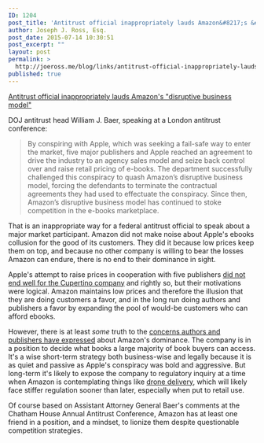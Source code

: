 ```yaml
---
ID: 1204
post_title: 'Antitrust official inappropriately lauds Amazon&#8217;s &#8220;disruptive business model&#8221;'
author: Joseph J. Ross, Esq.
post_date: 2015-07-14 10:30:51
post_excerpt: ""
layout: post
permalink: >
  http://joeross.me/blog/links/antitrust-official-inappropriately-lauds-amazons-disruptive-business-model/
published: true
---
```

[Antitrust official inappropriately lauds Amazon's "disruptive business model"](http://www.justice.gov/opa/speech/assistant-attorney-general-bill-baer-delivers-remarks-chatham-house-annual-antitrust)

DOJ antitrust head William J. Baer, speaking at a London antitrust conference: 

> By conspiring with Apple, which was seeking a fail-safe way to enter the market, five major publishers and Apple reached an agreement to drive the industry to an agency sales model and seize back control over and raise retail pricing of e-books. The department successfully challenged this conspiracy to quash Amazon’s disruptive business model, forcing the defendants to terminate the contractual agreements they had used to effectuate the conspiracy. Since then, Amazon’s disruptive business model has continued to stoke competition in the e-books marketplace.

That is an inappropriate way for a federal antitrust official to speak about a major market participant. Amazon did not make noise about Apple's ebooks collusion for the good of its customers. They did it because low prices keep them on top, and because no other company is willing to bear the losses Amazon can endure, there is no end to their dominance in sight. 

Apple's attempt to raise prices in cooperation with five publishers [did not end well for the Cupertino company](http://www.nytimes.com/2015/07/01/technology/ruling-that-apple-led-e-book-pricing-conspiracy-is-upheld.html) and rightly so, but their motivations were logical. Amazon maintains low prices and therefore the illusion that they are doing customers a favor, and in the long run doing authors and publishers a favor by expanding the pool of would-be customers who can afford ebooks. 

However, there is at least *some* truth to the [concerns authors and publishers have expressed](http://www.nytimes.com/2015/07/14/technology/accusing-amazon-of-antitrust-violations-authors-and-booksellers-demand-us-inquiry.html) about Amazon's dominance. The company is in a position to decide what books a large majority of book buyers can access. It's a wise short-term strategy both business-wise and legally because it is as quiet and passive as Apple's conspiracy was bold and aggressive. But long-term it's likely to expose the company to regulatory inquiry at a time when Amazon is contemplating things like [drone delivery](http://www.cnn.com/2015/05/12/politics/amazon-patent-drone-delivery/index.html), which will likely face stiffer regulation sooner than later, especially when put to retail use.

Of course based on Assistant Attorney General Baer's comments at the Chatham House Annual Antitrust Conference, Amazon has at least one friend in a position, and a mindset, to lionize them despite questionable competition strategies. 